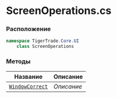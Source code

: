 
# ScreenOperations.cs
### Расположение
```csharp
namespace TigerTrade.Core.UI  
    class ScreenOperations
```

### Методы
| Название | Описание |
| --- | --- |
| [`WindowCorrect`](./Методы/WindowCorrect.md) | *Описание* |
